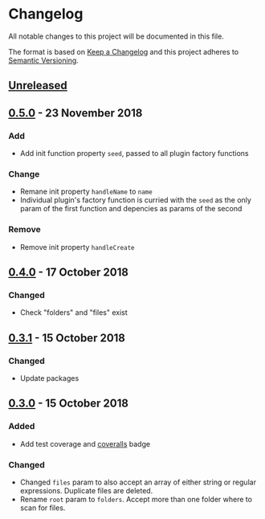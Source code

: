 <!-- markdownlint-disable no-duplicate-header line-length -->

# Changelog

All notable changes to this project will be documented in this file.

The format is based on [Keep a Changelog](http://keepachangelog.com/en/1.0.0/)
and this project adheres to [Semantic Versioning](http://semver.org/spec/v2.0.0.html).

## [Unreleased]

## [0.5.0] - 23 November 2018

### Add

- Add init function property `seed`, passed to all plugin factory functions

### Change

- Remane init property `handleName` to `name`
- Individual plugin's factory function is curried with the `seed` as the only param of the first function and depencies as params of the second

### Remove

- Remove init property `handleCreate`

## [0.4.0] - 17 October 2018

### Changed

- Check "folders" and "files" exist

## [0.3.1] - 15 October 2018

### Changed

- Update packages 

## [0.3.0] - 15 October 2018

### Added

- Add test coverage and [coveralls](https://coveralls.io/github/asd14/pluginus) badge

### Changed

- Changed `files` param to also accept an array of either string or regular expressions. Duplicate files are deleted.
- Rename `root` param to `folders`. Accept more than one folder where to scan for files.

[Unreleased]: https://github.com/asd14/pluginus/compare/v0.5.0...HEAD

[0.5.0]: https://github.com/asd14/pluginus/compare/v0.4.0...v0.5.0
[0.4.0]: https://github.com/asd14/pluginus/compare/v0.3.1...v0.4.0
[0.3.1]: https://github.com/asd14/pluginus/compare/v0.3.0...v0.3.1
[0.3.0]: https://github.com/asd14/pluginus/compare/v0.3.0
